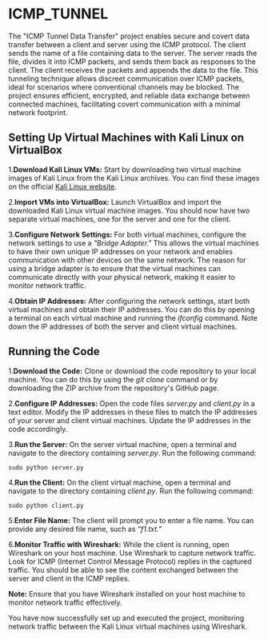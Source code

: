 # ICMP_TUNNEL

The "ICMP Tunnel Data Transfer" project enables secure and covert data transfer between a client and server using the ICMP protocol. The client sends the name of a file containing data to the server. The server reads the file, divides it into ICMP packets, and sends them back as responses to the client. The client receives the packets and appends the data to the file. This tunneling technique allows discreet communication over ICMP packets, ideal for scenarios where conventional channels may be blocked. The project ensures efficient, encrypted, and reliable data exchange between connected machines, facilitating covert communication with a minimal network footprint.
## Setting Up Virtual Machines with Kali Linux on VirtualBox
1.**Download Kali Linux VMs:** Start by downloading two virtual machine images of Kali Linux from the Kali Linux archives. You can find these images on the official [Kali Linux website](https://www.kali.org/downloads/).

2.**Import VMs into VirtualBox:** Launch VirtualBox and import the downloaded Kali Linux virtual machine images. You should now have two separate virtual machines, one for the server and one for the client.

3.**Configure Network Settings:** For both virtual machines, configure the network settings to use a _"Bridge Adapter."_ This allows the virtual machines to have their own unique IP addresses on your network and enables communication with other devices on the same network. The reason for using a bridge adapter is to ensure that the virtual machines can communicate directly with your physical network, making it easier to monitor network traffic.

4.**Obtain IP Addresses:** After configuring the network settings, start both virtual machines and obtain their IP addresses. You can do this by opening a terminal on each virtual machine and running the _ifconfig_ command. Note down the IP addresses of both the server and client virtual machines.

## Running the Code
1.**Download the Code:** Clone or download the code repository to your local machine. You can do this by using the _git clone_ command or by downloading the ZIP archive from the repository's GitHub page.

2.**Configure IP Addresses:** Open the code files _server.py_ and _client.py_ in a text editor. Modify the IP addresses in these files to match the IP addresses of your server and client virtual machines. Update the IP addresses in the code accordingly.

3.**Run the Server:** On the server virtual machine, open a terminal and navigate to the directory containing _server.py_. Run the following command:

```sudo python server.py```

4.**Run the Client:** On the client virtual machine, open a terminal and navigate to the directory containing _client.py_. Run the following command:
```
sudo python client.py
```

5.**Enter File Name:** The client will prompt you to enter a file name. You can provide any desired file name, such as _"f1.txt."_

6.**Monitor Traffic with Wireshark:** While the client is running, open Wireshark on your host machine. Use Wireshark to capture network traffic. Look for ICMP (Internet Control Message Protocol) replies in the captured traffic. You should be able to see the content exchanged between the server and client in the ICMP replies.

**Note:** Ensure that you have Wireshark installed on your host machine to monitor network traffic effectively.

You have now successfully set up and executed the project, monitoring network traffic between the Kali Linux virtual machines using Wireshark.

